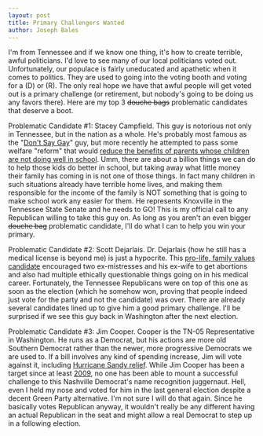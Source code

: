 ```yaml
---
layout: post
title: Primary Challengers Wanted
author: Joseph Bales
---
```

I'm from Tennessee and if we know one thing, it's how to create terrible, awful politicians. I'd love to see many of our local politicians voted out. Unfortunately, our populace is fairly uneducated and apathetic when it comes to politics. They are used to going into the voting booth and voting for a (D) or (R). The only real hope we have that awful people will get voted out is a primary challenge (or retirement, but nobody's going to be doing us any favors there). Here are my top 3 <del datetime="2013-04-22T02:43:33+00:00">douche bags</del> problematic candidates that deserve a boot.

Problematic Candidate #1: Stacey Campfield. This guy is notorious not only in Tennessee, but in the nation as a whole. He's probably most famous as the "<a href="http://www.huffingtonpost.com/2013/01/30/tennessee-dont-say-gay-bill_n_2582390.html" title="Don't Say Gay bill" target="_blank">Don't Say Gay</a>" guy, but more recently he attempted to pass some welfare "reform" that would <a href="http://www.tennessean.com/article/20130412/NEWS0201/304110082/Sen-Stacey-Campfield-withdraws-welfare-bill-after-run-girl-protesters" title="Campfield's terrible welfare bill" target="_blank">reduce the benefits of parents whose children are not doing well in school</a>. Umm, there are about a billion things we can do to help those kids do better in school, but taking away what little money their family has coming in is not one of those things. In fact many children in such situations already have terrible home lives, and making them responsible for the income of the family is NOT something that is going to make school work any easier for them. He represents Knoxville in the Tennessee State Senate and he needs to GO! This is my official call to any Republican willing to take this guy on. As long as you aren't an even bigger <del datetime="2013-04-22T02:56:22+00:00">douche bag</del> problematic candidate, I'll do what I can to help you win your primary.

Problematic Candidate #2: Scott Dejarlais. Dr. Dejarlais (how he still has a medical license is beyond me) is just a hypocrite. This <a href="http://www.huffingtonpost.com/2012/11/15/scott-desjarlais-approved_n_2140171.html" title="Scott's bad things" target="_blank">pro-life, family values candidate</a> encouraged two ex-mistresses and his ex-wife to get abortions and also had multiple ethically questionable things going on in his medical career. Fortunately, the Tennessee Republicans were on top of this one as soon as the election (which he somehow won, proving that people indeed just vote for the party and not the candidate) was over. There are already several candidates lined up to give him a good primary challenge. I'll be surprised if we see this guy back in Washington after the next election.

Problematic Candidate #3: Jim Cooper. Cooper is the TN-05 Representative in Washington. He runs as a Democrat, but his actions are more old Southern Democrat rather than the newer, more progressive Democrats we are used to. If a bill involves any kind of spending increase, Jim will vote against it, including <a href="http://www.nashvillescene.com/pitw/archives/2013/01/16/cooper-on-sandy-vote-i-hate-voting-with-the-republicans-but-congress-has-to-do-the-right-thing-for-the-country" title="Really?" target="_blank">Hurricane Sandy relief</a>. While Jim Cooper has been a target since at least <a href="http://www.salon.com/2009/09/25/various_matters_4/" title="Salon was working on it" target="_blank">2009</a>, no one has been able to mount a successful challenge to this Nashville Democrat's name recognition juggernaut. Hell, even I held my nose and voted for him in the last general election despite a decent Green Party alternative. I'm not sure I will do that again. Since he basically votes Republican anyway, it wouldn't really be any different having an actual Republican in the seat and might allow a real Democrat to step up in a following election.
